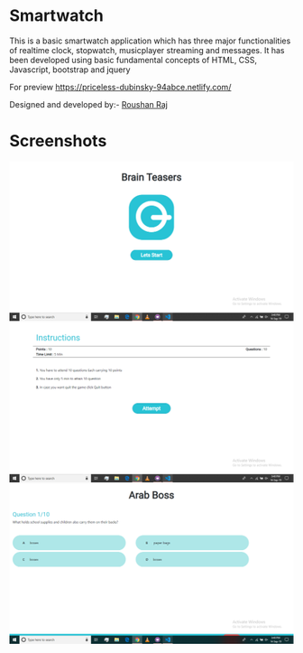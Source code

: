 # Smartwatch

This is a basic smartwatch application which has three major functionalities of realtime clock, stopwatch, musicplayer streaming and messages.
It has been developed using basic fundamental concepts of HTML, CSS, Javascript, bootstrap and jquery


For preview https://priceless-dubinsky-94abce.netlify.com/

Designed and developed by:- [Roushan Raj](https://github.com/ROUSHAN656/)

# Screenshots

![Alt text](https://github.com/shaik80/Brain-Teasers/blob/shaik/img/screenshot1.png?raw=true)
![Alt text](https://github.com/shaik80/Brain-Teasers/blob/shaik/img/screenshot2.png?raw=true)
![Alt text](https://github.com/shaik80/Brain-Teasers/blob/shaik/img/screenshot3.png?raw=true)
